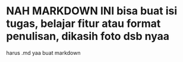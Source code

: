 # NAH MARKDOWN INI bisa buat isi tugas, belajar fitur atau format penulisan, dikasih foto dsb nyaa
harus .md yaa buat markdown
